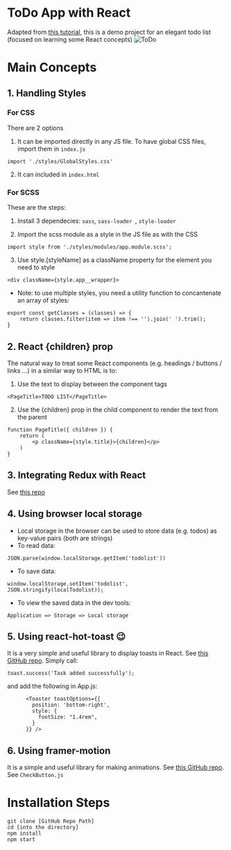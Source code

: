 # ToDo App with React

Adapted from [this tutorial](https://www.youtube.com/watch?v=W0Uf_xu350k), this is a demo project for an elegant todo list (focused on learning some React concepts)
![ToDo](https://github.com/user-attachments/assets/0dd6fd5c-9bef-41c8-b890-9f222b38d636)

# Main Concepts

## 1. Handling Styles

### For CSS

There are 2 options

1. It can be imported directly in any JS file.
   To have global CSS files, import them in `index.js`

```
import './styles/GlobalStyles.css'
```

2. It can included in `index.html`

### For SCSS

These are the steps:

1. Install 3 dependecies: `sass`, `sass-loader `, `style-loader`

2. Import the scss module as a style in the JS file as with the CSS

```
import style from './styles/modules/app.module.scss';
```

3. Use style.[styleName] as a className property for the element you need to style

```
<div className={style.app__wrapper}>
```

- Note: to use multiple styles, you need a utility function to concantenate an array of styles:

```
export const getClasses = (classes) => {
    return classes.filter(item => item !== '').join(' ').trim();
}
```

## 2. React {children} prop

The natural way to treat some React components (e.g. headings / buttons / links ...) in a similar way to HTML is to:

1. Use the text to display between the component tags

```
<PageTitle>TODO LIST</PageTitle>
```

2. Use the {children} prop in the child component to render the text from the parent

```
function PageTitle({ children }) {
    return (
        <p className={style.title}>{children}</p>
    )
}
```

## 3. Integrating Redux with React

See [this repo](https://github.com/3omdawy/react-redux-todos)

## 4. Using browser local storage

- Local storage in the browser can be used to store data (e.g. todos) as key-value pairs (both are strings)
- To read data:

```
JSON.parse(window.localStorage.getItem('todolist'))
```

- To save data:

```
window.localStorage.setItem('todolist', JSON.stringify(localTodolist));
```

- To view the saved data in the dev tools:

```
Application => Storage => Local storage
```

## 5. Using react-hot-toast 😉

It is a very simple and useful library to display toasts in React.
See [this GitHub repo](https://github.com/timolins/react-hot-toast). Simply call:

```
toast.success('Task added successfully');
```

and add the following in App.js:

```
      <Toaster toastOptions={{
        position: 'bottom-right',
        style: {
          fontSize: "1.4rem",
        }
      }} />
```

## 6. Using framer-motion

It is a simple and useful library for making animations.
See [this GitHub repo](https://github.com/framer/motion/tree/main/packages/framer-motion). See `CheckButton.js`

# Installation Steps

```
git clone [GitHub Repo Path]
cd [into the directory]
npm install
npm start
```
